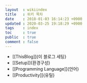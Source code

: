 ```yaml
---
layout  : wikiindex
title   : 위키 목차
date 	: 2018-01-03 16:14:23 +0900 
updated : 2020-03-25 19:18:29 +0900
tags    : index
toc     : true
public  : true
comment : false
---
```


* [[ThisBlog]]{이 블로그 세팅}
* [[Setup]]{환경구성}
* [[Programming Language]]{언어}
* [[Productivity]]{유틸}
